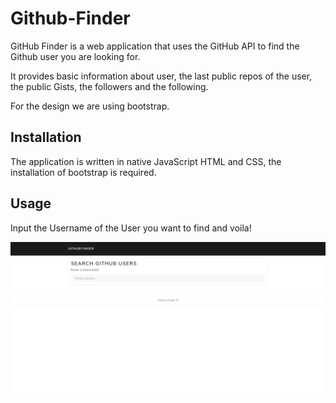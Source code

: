 # Github-Finder

GitHub Finder is a web application that uses the GitHub API to find the Github user you are looking for. 

It provides basic information about user, the last public repos of the user, the public Gists, the followers and the following.

For the design we are using bootstrap.

## Installation
The application is written in native JavaScript HTML and CSS, the installation of bootstrap is required. 

## Usage

Input the Username of the User you want to find and voila!

![Alt Text](ReadmeGifs/newgif.gif)


